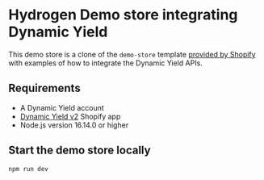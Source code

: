 # Hydrogen Demo store integrating Dynamic Yield

This demo store is a clone of the `demo-store` template [provided by Shopify](https://shopify.dev/docs/custom-storefronts/hydrogen/getting-started/quickstart) with examples of how to integrate the Dynamic Yield APIs.

## Requirements

- A Dynamic Yield account
- [Dynamic Yield v2](https://apps.shopify.com/dynamic-yield-v2) Shopify app
- Node.js version 16.14.0 or higher

## Start the demo store locally

```bash
npm run dev
```
